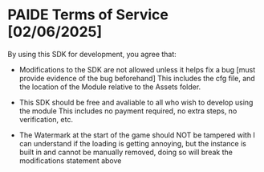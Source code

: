 # PAIDE Terms of Service [02/06/2025]

By using this SDK for development, you agree that:

* Modifications to the SDK are not allowed unless it helps fix a bug [must provide evidence of the bug beforehand]
      This includes the cfg file, and the location of the Module relative to the Assets folder.
  
* This SDK should be free and avaliable to all who wish to develop using the module
   This includes no payment required, no extra steps, no verification, etc.

* The Watermark at the start of the game should NOT be tampered with
    I can understand if the loading is getting annoying, but the instance is built in and cannot be manually removed, doing so will break the
    modifications statement above
